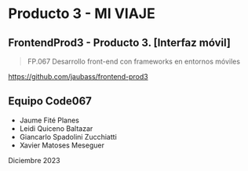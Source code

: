 # Producto 3 - MI VIAJE
## FrontendProd3 - Producto 3. [Interfaz móvil]
> FP.067 Desarrollo front-end con frameworks en entornos móviles

https://github.com/jaubass/frontend-prod3

## Equipo Code067
* Jaume Fité Planes
* Leidi Quiceno Baltazar
* Giancarlo Spadolini Zucchiatti
* Xavier Matoses Meseguer

Diciembre 2023
